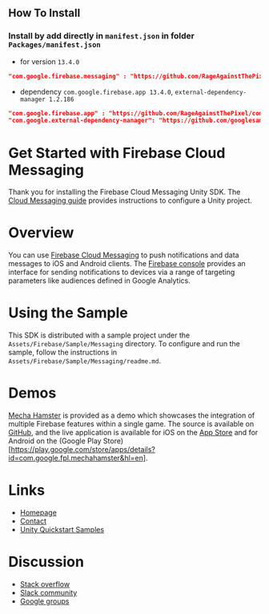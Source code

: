 ## How To Install
### Install by add directly in `manifest.json` in folder `Packages/manifest.json`
- for version `13.4.0`
```json
"com.google.firebase.messaging" : "https://github.com/RageAgainstThePixel/com.google.firebase.messaging.git#13.4.0"
```
- dependency `com.google.firebase.app 13.4.0`, `external-dependency-manager 1.2.186`
```json
"com.google.firebase.app" : "https://github.com/RageAgainstThePixel/com.google.firebase.app.git#13.4.0",
"com.google.external-dependency-manager": "https://github.com/googlesamples/unity-jar-resolver.git?path=upm#v1.2.186",
```

Get Started with Firebase Cloud Messaging
=========================================

Thank you for installing the Firebase Cloud Messaging Unity SDK. The
[Cloud Messaging guide](https://firebase.google.com/docs/cloud-messaging/unity/client)
provides instructions to configure a Unity project.

# Overview

You can use
[Firebase Cloud Messaging](https://firebase.google.com/products/cloud-messaging/)
to push notifications and data messages to iOS and Android clients.
The [Firebase console](https://console.firebase.google.com) provides an
interface for sending notifications to devices via a range of targeting
parameters like audiences defined in Google Analytics.

# Using the Sample

This SDK is distributed with a sample project under the
`Assets/Firebase/Sample/Messaging` directory. To configure and run the sample,
follow the instructions in `Assets/Firebase/Sample/Messaging/readme.md`.

# Demos

[Mecha Hamster](https://github.com/google/mechahamster) is provided as a demo
which showcases the integration of multiple Firebase features within a single
game.  The source is available on
[GitHub](https://github.com/google/mechahamster), and the live application
is available for iOS on the
[App Store](https://itunes.apple.com/us/app/mechahamster/id1286046770?mt=8&ign-mpt=uo%3D4)
and for Android on the
(Google Play Store)[https://play.google.com/store/apps/details?id=com.google.fpl.mechahamster&hl=en].

# Links

* [Homepage](https://firebase.google.com/games/)
* [Contact](https://firebase.google.com/support/contact/)
* [Unity Quickstart Samples](https://github.com/firebase/quickstart-unity)

# Discussion

* [Stack overflow](https://stackoverflow.com/questions/tagged/firebase)
* [Slack community](https://firebase-community.slack.com/)
* [Google groups](https://groups.google.com/forum/#!forum/firebase-talk)
